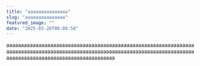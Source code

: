 ```yaml
---
title: "aaaaaaaaaaaaaaa" 
slug: "aaaaaaaaaaaaaaa"
featured_image: ""
date: "2025-03-26T08:06:58"
---
```

aaaaaaaaaaaaaaaaaaaaaaaaaaaaaaaaaaaaaaaaaaaaaaaaaaaaaaaaaaaaaaaaaaaaaaaaaaaaaaaaaaaaaaaaaaaaaaaaaaaaaaaaaaaaaaaaaaaaaaaaaaaaaaaaaaaaaaaaaaaaaaaaaaaaaaaaaaaaaaaaaaaaa